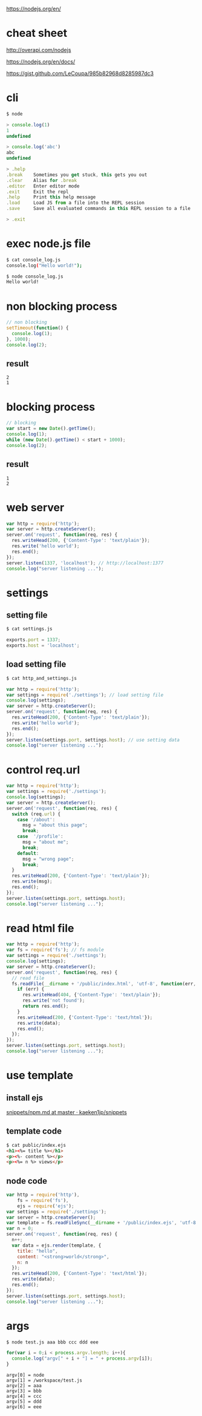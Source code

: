 https://nodejs.org/en/

# cheat sheet

http://overapi.com/nodejs

https://nodejs.org/en/docs/

https://gist.github.com/LeCoupa/985b82968d8285987dc3

# cli
```js
$ node

> console.log(1)
1
undefined

> console.log('abc')
abc
undefined

> .help
.break    Sometimes you get stuck, this gets you out
.clear    Alias for .break
.editor   Enter editor mode
.exit     Exit the repl
.help     Print this help message
.load     Load JS from a file into the REPL session
.save     Save all evaluated commands in this REPL session to a file

> .exit
```


# exec node.js file
```sh
$ cat console_log.js
console.log("Hello world!");

$ node console_log.js
Hello world!
```

# non blocking process
```js
// non blocking
setTimeout(function() {
  console.log(1);
}, 1000);
console.log(2);
```

## result
```
2
1
```

# blocking process
```js
// blocking
var start = new Date().getTime();
console.log(1);
while (new Date().getTime() < start + 1000);
console.log(2);
```

## result
```
1
2
```

# web server
```js
var http = require('http');
var server = http.createServer();
server.on('request', function(req, res) {
  res.writeHead(200, {'Content-Type': 'text/plain'});
  res.write('hello world');
  res.end();
});
server.listen(1337, 'localhost'); // http://localhost:1377
console.log("server listening ...");
```

# settings

## setting file
```sh
$ cat settings.js
```

```js
exports.port = 1337;
exports.host = 'localhost';
```

## load setting file
```sh
$ cat http_and_settings.js
```

```js
var http = require('http');
var settings = require('./settings'); // load setting file
console.log(settings);
var server = http.createServer();
server.on('request', function(req, res) {
  res.writeHead(200, {'Content-Type': 'text/plain'});
  res.write('hello world');
  res.end();
});
server.listen(settings.port, settings.host); // use setting data
console.log("server listening ...");
```

# control req.url

```js
var http = require('http');
var settings = require('./settings');
console.log(settings);
var server = http.createServer();
server.on('request', function(req, res) {
  switch (req.url) {
    case '/about':
      msg = "about this page";
      break;
    case  '/profile':
      msg = "about me";
      break;
    default:
      msg = "wrong page";
      break;
  }
  res.writeHead(200, {'Content-Type': 'text/plain'});
  res.write(msg);
  res.end();
});
server.listen(settings.port, settings.host);
console.log("server listening ...");
```


# read html file
```js
var http = require('http');
var fs = require('fs'); // fs module
var settings = require('./settings');
console.log(settings);
var server = http.createServer();
server.on('request', function(req, res) {
  // read file
  fs.readFile(__dirname + '/public/index.html', 'utf-8', function(err, data) {
    if (err) {
      res.writeHead(404, {'Content-Type': 'text/plain'});
      res.write('not found');
      return res.end();
    }
    res.writeHead(200, {'Content-Type': 'text/html'});
    res.write(data);
    res.end();
  });
});
server.listen(settings.port, settings.host);
console.log("server listening ...");
```

# use template

## install ejs

[snippets/npm.md at master · kaeken1jp/snippets](https://github.com/kaeken1jp/snippets/blob/master/nodejs/npm.md#ejs-embedded-javascript-templates)

## template code

```html
$ cat public/index.ejs
<h1><%= title %></h1>
<p><%- content %></p>
<p><%= n %> views</p>
```

## node code

```js
var http = require('http'),
    fs = require('fs'),
    ejs = require('ejs');
var settings = require('./settings');
var server = http.createServer();
var template = fs.readFileSync(__dirname + '/public/index.ejs', 'utf-8');
var n = 0;
server.on('request', function(req, res) {
  n++;
  var data = ejs.render(template, {
    title: "hello",
    content: "<strong>world</strong>",
    n: n
  });
  res.writeHead(200, {'Content-Type': 'text/html'});
  res.write(data);
  res.end();
});
server.listen(settings.port, settings.host);
console.log("server listening ...");
```



# args

```sh
$ node test.js aaa bbb ccc ddd eee
```

```js
for(var i = 0;i < process.argv.length; i++){
  console.log("argv[" + i + "] = " + process.argv[i]);
}
```

```
argv[0] = node
argv[1] = /workspace/test.js
argv[2] = aaa
argv[3] = bbb
argv[4] = ccc
argv[5] = ddd
argv[6] = eee
```
